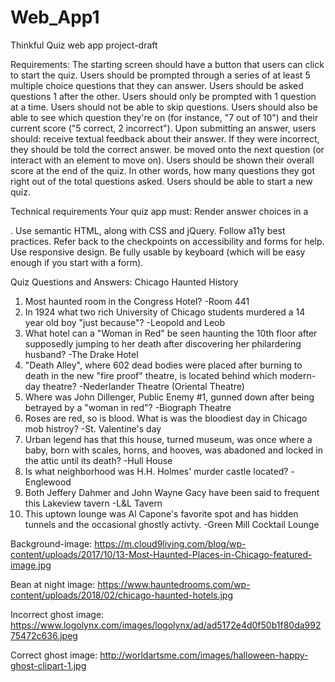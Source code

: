 # Web_App1
Thinkful Quiz web app project-draft

Requirements: 
The starting screen should have a button that users can click to start the quiz.
Users should be prompted through a series of at least 5 multiple choice questions that they can answer.
Users should be asked questions 1 after the other.
Users should only be prompted with 1 question at a time.
Users should not be able to skip questions.
Users should also be able to see which question they're on (for instance, "7 out of 10") and their current score ("5 correct, 2 incorrect").
Upon submitting an answer, users should:
receive textual feedback about their answer. If they were incorrect, they should be told the correct answer.
be moved onto the next question (or interact with an element to move on).
Users should be shown their overall score at the end of the quiz. In other words, how many questions they got right out of the total questions asked.
Users should be able to start a new quiz.

Technical requirements
Your quiz app must:
Render answer choices in a <form>.
Use semantic HTML, along with CSS and jQuery.
Follow a11y best practices.
Refer back to the checkpoints on accessibility and forms for help.
Use responsive design.
Be fully usable by keyboard (which will be easy enough if you start with a form).


Quiz Questions and Answers:
Chicago Haunted History
1. Most haunted room in the Congress Hotel?
    -Room 441
2. In 1924 what two rich University of Chicago students  murdered a 14 year old boy "just because"?
    -Leopold and Leob
3. What hotel can a "Woman in Red" be seen haunting the 10th floor after supposedly jumping to her death after discovering her philardering husband? 
    -The Drake Hotel
4. "Death Alley", where 602 dead bodies were placed after burning to death in the new "fire proof" theatre, is located behind which modern-day theatre? 
    -Nederlander Theatre (Oriental Theatre)
5. Where was John Dillenger, Public Enemy #1, gunned down after being betrayed by a "woman in red"?
    -Biograph Theatre
6. Roses are red, so is blood. What is was the bloodiest day in Chicago mob histroy? 
    -St. Valentine's day 
7. Urban legend has that this house, turned museum, was once where a baby, born with scales, horns, and hooves, was abadoned and locked in the attic until its death? 
    -Hull House
8. Is what neighborhood was H.H. Holmes' murder castle located?
    -Englewood 
9. Both Jeffery Dahmer and John Wayne Gacy have been said to frequent this Lakeview tavern
    -L&L Tavern
10. This uptown lounge was Al Capone's favorite spot and has hidden tunnels and the occasional ghostly activty. 
    -Green Mill Cocktail Lounge

Background-image:
https://m.cloud9living.com/blog/wp-content/uploads/2017/10/13-Most-Haunted-Places-in-Chicago-featured-image.jpg

Bean at night image:
https://www.hauntedrooms.com/wp-content/uploads/2018/02/chicago-haunted-hotels.jpg

Incorrect ghost image:
https://www.logolynx.com/images/logolynx/ad/ad5172e4d0f50b1f80da99275472c636.jpeg

Correct ghost image:
http://worldartsme.com/images/halloween-happy-ghost-clipart-1.jpg